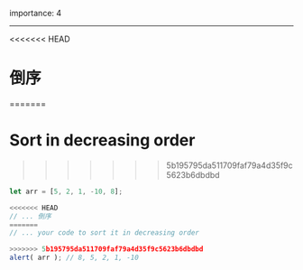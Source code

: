 importance: 4

---

<<<<<<< HEAD
# 倒序
=======
# Sort in decreasing order
>>>>>>> 5b195795da511709faf79a4d35f9c5623b6dbdbd

```js
let arr = [5, 2, 1, -10, 8];

<<<<<<< HEAD
// ... 倒序
=======
// ... your code to sort it in decreasing order

>>>>>>> 5b195795da511709faf79a4d35f9c5623b6dbdbd
alert( arr ); // 8, 5, 2, 1, -10
```

